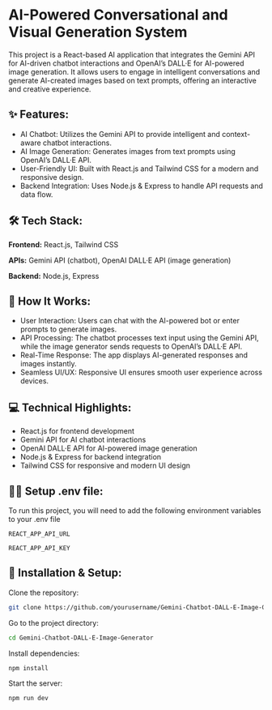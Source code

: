 
# AI-Powered Conversational and Visual Generation System

This project is a React-based AI application that integrates the Gemini API for AI-driven chatbot interactions and OpenAI’s DALL·E for AI-powered image generation. It allows users to engage in intelligent conversations and generate AI-created images based on text prompts, offering an interactive and creative experience.


## ✨ Features:

- AI Chatbot: Utilizes the Gemini API to provide intelligent and context-aware chatbot interactions.
- AI Image Generation: Generates images from text prompts using OpenAI’s DALL·E API.
- User-Friendly UI: Built with React.js and Tailwind CSS for a modern and responsive design.
- Backend Integration: Uses Node.js & Express to handle API requests and data flow.



## 🛠 Tech Stack:

**Frontend:** React.js, Tailwind CSS

**APIs:** Gemini API (chatbot), OpenAI DALL·E API (image generation)

**Backend:** Node.js, Express


## 🚀 How It Works:
- User Interaction: Users can chat with the AI-powered bot or enter prompts to generate images.
- API Processing: The chatbot processes text input using the Gemini API, while the image generator sends requests to OpenAI’s DALL·E API.
- Real-Time Response: The app displays AI-generated responses and images instantly.
- Seamless UI/UX: Responsive UI ensures smooth user experience across devices.

## 💻 Technical Highlights:
- React.js for frontend development
- Gemini API for AI chatbot interactions
- OpenAI DALL·E API for AI-powered image generation
- Node.js & Express for backend integration
- Tailwind CSS for responsive and modern UI design

## 👩‍💻 Setup .env file:

To run this project, you will need to add the following environment variables to your .env file

`REACT_APP_API_URL`

`REACT_APP_API_KEY`

## 📌 Installation & Setup:

Clone the repository:

```bash
git clone https://github.com/yourusername/Gemini-Chatbot-DALL-E-Image-Generator.git
```

Go to the project directory:

```bash
cd Gemini-Chatbot-DALL-E-Image-Generator
```

Install dependencies:

```bash
npm install
```

Start the server:

```bash
npm run dev
```
